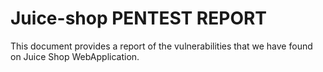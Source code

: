 # Juice-shop PENTEST REPORT

This document provides a report of the vulnerabilities that we have found on Juice Shop WebApplication.
